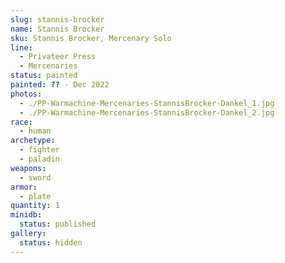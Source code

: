```yaml
---
slug: stannis-brocker
name: Stannis Brocker
sku: Stannis Brocker, Mercenary Solo
line:
  - Privateer Press
  - Mercenaries
status: painted
painted: ?? - Dec 2022
photos:
  - ./PP-Warmachine-Mercenaries-StannisBrocker-Dankel_1.jpg
  - ./PP-Warmachine-Mercenaries-StannisBrocker-Dankel_2.jpg
race:
  - human
archetype:
  - fighter
  - paladin
weapons:
  - sword
armor:
  - plate
quantity: 1
minidb:
  status: published
gallery:
  status: hidden
---
```

